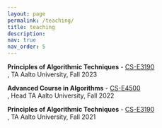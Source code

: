 ```yaml
---
layout: page
permalink: /teaching/
title: teaching
description:
nav: true
nav_order: 5
---
```


**Principles of Algorithmic Techniques** - <a href="https://sisu.aalto.fi/student/courseunit/otm-90ac913e-d8c4-465d-8b4f-3ddb3aaa77e1/brochure">CS-E3190</a><br/>, TA
Aalto University, Fall 2023

**Advanced Course in Algorithms** - <a href="https://sisu.aalto.fi/student/courseunit/otm-27b3b776-0001-4f5c-b42a-219b28a7cbe7/brochure">CS-E4500</a><br/>, Head TA
Aalto University, Fall 2022

**Principles of Algorithmic Techniques** - <a href="https://sisu.aalto.fi/student/courseunit/otm-90ac913e-d8c4-465d-8b4f-3ddb3aaa77e1/brochure">CS-E3190</a><br/>, TA
Aalto University, Fall 2021

